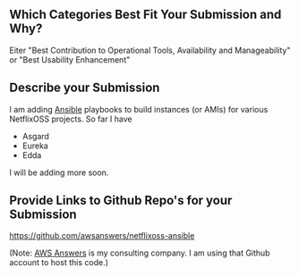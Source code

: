 ## Which Categories Best Fit Your Submission and Why?

Eiter "Best Contribution to Operational Tools, Availability and Manageability" or "Best Usability Enhancement"

## Describe your Submission

I am adding [Ansible](https://github.com/ansible/ansible/) playbooks to build instances (or AMIs) for various NetflixOSS projects. So far I have
* Asgard
* Eureka
* Edda

I will be adding more soon.

## Provide Links to Github Repo's for your Submission

https://github.com/awsanswers/netflixoss-ansible

(Note: [AWS Answers](http://awsanswers.com/about/) is my consulting company. I am using that Github account to host this code.)
